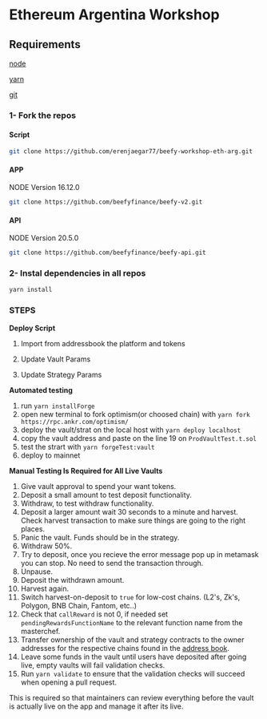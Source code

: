 # Ethereum Argentina Workshop

## Requirements

[node](https://nodejs.org/)

[yarn](https://yarnpkg.com/)

[git](https://git-scm.com/)

### 1- Fork the repos

#### Script

```sh
git clone https://github.com/erenjaegar77/beefy-workshop-eth-arg.git
```

#### APP

NODE Version 16.12.0

```sh
git clone https://github.com/beefyfinance/beefy-v2.git
```

#### API

NODE Version 20.5.0

```sh
git clone https://github.com/beefyfinance/beefy-api.git
```

### 2- Instal dependencies in all repos

```sh
yarn install
```

### STEPS

**Deploy Script**

1. Import from addressbook the platform and tokens

2. Update Vault Params

3. Update Strategy Params

**Automated testing**

1. run `yarn installForge`
2. open new terminal to fork optimism(or choosed chain) with `yarn fork https://rpc.ankr.com/optimism/`
3. deploy the vault/strat on the local host with `yarn deploy localhost`
4. copy the vault address and paste on the line 19 on `ProdVaultTest.t.sol`
5. test the strart with `yarn forgeTest:vault`
6. deploy to mainnet

**Manual Testing Is Required for All Live Vaults**

1. Give vault approval to spend your want tokens.
2. Deposit a small amount to test deposit functionality.
3. Withdraw, to test withdraw functionality.
4. Deposit a larger amount wait 30 seconds to a minute and harvest. Check harvest transaction to make sure things are going to the right places.
5. Panic the vault. Funds should be in the strategy.
6. Withdraw 50%.
7. Try to deposit, once you recieve the error message pop up in metamask you can stop. No need to send the transaction through.
8. Unpause.
9. Deposit the withdrawn amount.
10. Harvest again.
11. Switch harvest-on-deposit to `true` for low-cost chains. (L2's, Zk's, Polygon, BNB Chain, Fantom, etc..)
12. Check that `callReward` is not 0, if needed set `pendingRewardsFunctionName` to the relevant function name from the masterchef.
13. Transfer ownership of the vault and strategy contracts to the owner addresses for the respective chains found in the [address book](https://github.com/beefyfinance/beefy-api/tree/master/packages/address-book).
14. Leave some funds in the vault until users have deposited after going live, empty vaults will fail validation checks.
15. Run `yarn validate` to ensure that the validation checks will succeed when opening a pull request.

This is required so that maintainers can review everything before the vault is actually live on the app and manage it after its live.
